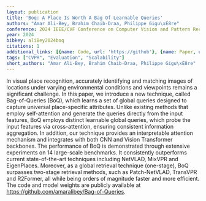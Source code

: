 ```yaml
---
layout: publication
title: 'Boq: A Place Is Worth A Bag Of Learnable Queries'
authors: "Amar Ali-Bey, Brahim Chaib-Draa, Philippe Gigu\xE8re"
conference: 2024 IEEE/CVF Conference on Computer Vision and Pattern Recognition (CVPR)
year: 2024
bibkey: aliBey2024boq
citations: 1
additional_links: [{name: Code, url: 'https://github'}, {name: Paper, url: 'https://arxiv.org/abs/2405.07364'}]
tags: ["CVPR", "Evaluation", "Scalability"]
short_authors: "Amar Ali-Bey, Brahim Chaib-Draa, Philippe Gigu\xE8re"
---
```

In visual place recognition, accurately identifying and matching images of
locations under varying environmental conditions and viewpoints remains a
significant challenge. In this paper, we introduce a new technique, called
Bag-of-Queries (BoQ), which learns a set of global queries designed to capture
universal place-specific attributes. Unlike existing methods that employ
self-attention and generate the queries directly from the input features, BoQ
employs distinct learnable global queries, which probe the input features via
cross-attention, ensuring consistent information aggregation. In addition, our
technique provides an interpretable attention mechanism and integrates with
both CNN and Vision Transformer backbones. The performance of BoQ is
demonstrated through extensive experiments on 14 large-scale benchmarks. It
consistently outperforms current state-of-the-art techniques including NetVLAD,
MixVPR and EigenPlaces. Moreover, as a global retrieval technique (one-stage),
BoQ surpasses two-stage retrieval methods, such as Patch-NetVLAD, TransVPR and
R2Former, all while being orders of magnitude faster and more efficient. The
code and model weights are publicly available at
https://github.com/amaralibey/Bag-of-Queries.